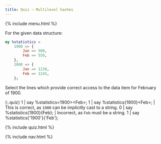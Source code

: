 ```yaml
---
title: Quiz — Multilevel hashes
---
```


{% include menu.html %}

For the given data structure:

```raku
my %statistics =
    1900 => {
        Jan => 500,
        Feb => 550,
    },
    2000 => {
        Jan => 1230,
        Feb => 1245,
    };
```

Select the lines which provide correct access to the data item for February of 1900.

{:.quiz}
1 | say %statistics<1900>&lt;Feb&gt;;
1 | say %statistics{1900}&lt;Feb&gt;; | This is correct, as `1900` can be implicitly cast to a string.
0 | say %statistics{1900}{Feb}; | Incorrect, as `Feb` must be a string.
1 | say %statistics{&apos;1900&apos;}{&apos;Feb&apos;};

{% include quiz.html %}

{% include nav.html %}